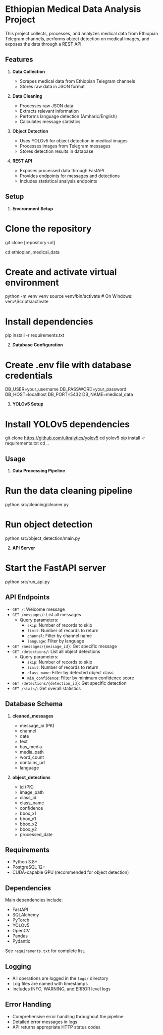 # Ethiopian Medical Data Analysis Project

This project collects, processes, and analyzes medical data from Ethiopian Telegram channels, performs object detection on medical images, and exposes the data through a REST API.


## Features

1. **Data Collection**
   - Scrapes medical data from Ethiopian Telegram channels
   - Stores raw data in JSON format

2. **Data Cleaning**
   - Processes raw JSON data
   - Extracts relevant information
   - Performs language detection (Amharic/English)
   - Calculates message statistics

3. **Object Detection**
   - Uses YOLOv5 for object detection in medical images
   - Processes images from Telegram messages
   - Stores detection results in database

4. **REST API**
   - Exposes processed data through FastAPI
   - Provides endpoints for messages and detections
   - Includes statistical analysis endpoints

## Setup

1. **Environment Setup**


# Clone the repository

git clone [repository-url]

cd ethiopian_medical_data

# Create and activate virtual environment
python -m venv venv
source venv/bin/activate # On Windows: venv\Scripts\activate

# Install dependencies
pip install -r requirements.txt

2. **Database Configuration**


# Create .env file with database credentials
DB_USER=your_username
DB_PASSWORD=your_password
DB_HOST=localhost
DB_PORT=5432
DB_NAME=medical_data

3. **YOLOv5 Setup**

# Install YOLOv5 dependencies
git clone https://github.com/ultralytics/yolov5
cd yolov5
pip install -r requirements.txt
cd ..


## Usage

1. **Data Processing Pipeline**

# Run the data cleaning pipeline
python src/cleaning/cleaner.py

# Run object detection
python src/object_detection/main.py

2. **API Server**

# Start the FastAPI server
python src/run_api.py

## API Endpoints

- `GET /`: Welcome message
- `GET /messages/`: List all messages
  - Query parameters:
    - `skip`: Number of records to skip
    - `limit`: Number of records to return
    - `channel`: Filter by channel name
    - `language`: Filter by language
- `GET /messages/{message_id}`: Get specific message
- `GET /detections/`: List all object detections
  - Query parameters:
    - `skip`: Number of records to skip
    - `limit`: Number of records to return
    - `class_name`: Filter by detected object class
    - `min_confidence`: Filter by minimum confidence score
- `GET /detections/{detection_id}`: Get specific detection
- `GET /stats/`: Get overall statistics

## Database Schema

1. **cleaned_messages**
   - message_id (PK)
   - channel
   - date
   - text
   - has_media
   - media_path
   - word_count
   - contains_url
   - language

2. **object_detections**
   - id (PK)
   - image_path
   - class_id
   - class_name
   - confidence
   - bbox_x1
   - bbox_y1
   - bbox_x2
   - bbox_y2
   - processed_date

## Requirements

- Python 3.8+
- PostgreSQL 12+
- CUDA-capable GPU (recommended for object detection)

## Dependencies

Main dependencies include:
- FastAPI
- SQLAlchemy
- PyTorch
- YOLOv5
- OpenCV
- Pandas
- Pydantic

See `requirements.txt` for complete list.

## Logging

- All operations are logged in the `logs/` directory
- Log files are named with timestamps
- Includes INFO, WARNING, and ERROR level logs

## Error Handling

- Comprehensive error handling throughout the pipeline
- Detailed error messages in logs
- API returns appropriate HTTP status codes
